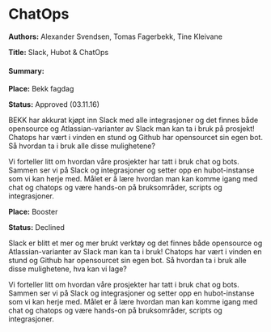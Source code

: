 # ChatOps

**Authors:** Alexander Svendsen, Tomas Fagerbekk, Tine Kleivane

**Title:** Slack, Hubot & ChatOps


#### Summary:

**Place:** Bekk fagdag

**Status:** Approved (03.11.16)

BEKK har akkurat kjøpt inn Slack med alle integrasjoner og det finnes både opensource og Atlassian-varianter av Slack 
man kan ta i bruk på prosjekt! Chatops har vært i vinden en stund og Github har opensourcet sin egen bot. 
Så hvordan ta i bruk alle disse mulighetene?

Vi forteller litt om hvordan våre prosjekter har tatt i bruk chat og bots. Sammen ser vi på Slack og integrasjoner og
setter opp en hubot-instanse som vi kan herje med. Målet er å lære hvordan man kan komme igang med chat og chatops og
være hands-on på bruksområder, scripts og integrasjoner.


**Place:** Booster

**Status:** Declined

Slack er blitt et mer og mer brukt verktøy og det finnes både opensource og Atlassian-varianter av Slack man kan ta i bruk! Chatops har vært i vinden en stund og Github har opensourcet sin egen bot. Så hvordan ta i bruk alle disse mulighetene, hva kan vi lage?

Vi forteller litt om hvordan våre prosjekter har tatt i bruk chat og bots. Sammen ser vi på Slack og integrasjoner og setter opp en hubot-instanse som vi kan herje med. Målet er å lære hvordan man kan komme igang med chat og chatops og være hands-on på bruksområder, scripts og integrasjoner.
